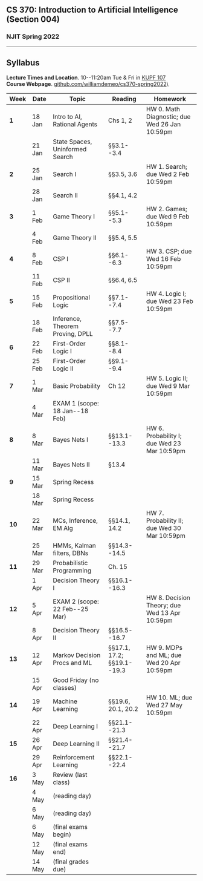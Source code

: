 ## CS 370: Introduction to Artificial Intelligence (Section 004)

### NJIT Spring 2022

---

## Syllabus

**Lecture Times and Location**. 10--11:20am Tue & Fri in [KUPF 107][]  
**Course Webpage**. [github.com/williamdemeo/cs370-spring2022](https://github.com/williamdemeo/cs370-spring2022)\


| **Week** | **Date** | **Topic**            | **Reading**     | **Homework**           |
|----------|----------|----------------------|-----------------|------------------------|
| **1**    | 18 Jan   | Intro to AI, Rational Agents       | Chs 1, 2        | HW 0. Math Diagnostic; due Wed 26 Jan 10:59pm |
|          | 21 Jan   | State Spaces, Uninformed Search    | §§3.1--3.4      |                        |
| **2**    | 25 Jan   | Search I  | §§3.5, 3.6      | HW 1. Search; due Wed 2 Feb 10:59pm  |
|          | 28 Jan   | Search II        | §§4.1, 4.2      |                        |
| **3**    | 1 Feb    | Game Theory I | §§5.1--5.3      | HW 2. Games; due Wed 9 Feb 10:59pm  |
|          | 4 Feb    | Game Theory II  | §§5.4, 5.5      |                        |
| **4**    | 8 Feb    | CSP I                | §§6.1--6.3      | HW 3. CSP; due Wed 16 Feb 10:59pm |
|          | 11 Feb   | CSP II               | §§6.4, 6.5      |                        |
| **5**    | 15 Feb   | Propositional Logic  | §§7.1--7.4      | HW 4. Logic I; due Wed 23 Feb 10:59pm |
|          | 18 Feb   | Inference, Theorem Proving, DPLL | §§7.5--7.7      |                        |
| **6**    | 22 Feb   | First-Order Logic I  | §§8.1--8.4      |                        |
|          | 25 Feb   | First-Order Logic II  | §§9.1--9.4      |                        |
| **7**    | 1 Mar    | Basic Probability    | Ch 12           | HW 5. Logic II; due Wed 9 Mar 10:59pm  |
|          | 4 Mar    | EXAM 1 (scope: 18 Jan--18 Feb)  |                 |                        |
| **8**    | 8 Mar    | Bayes Nets I         | §§13.1--13.3    | HW 6. Probability I; due Wed 23 Mar 10:59pm |
|          | 11 Mar   | Bayes Nets II        | §13.4           |                        |
| **9**    | 15 Mar   | Spring Recess        |                 |                        |
|          | 18 Mar   | Spring Recess        |                 |                        |
| **10**   | 22 Mar   | MCs, Inference, EM Alg | §§14.1, 14.2    | HW 7. Probability II; due Wed 30 Mar 10:59pm |
|          | 25 Mar   | HMMs, Kalman filters, DBNs | §§14.3--14.5    |                        |
| **11**   | 29 Mar   | Probabilistic Programming   | Ch. 15          |                        |
|          | 1 Apr    | Decision Theory I      | §§16.1--16.3    |                        |
| **12**   | 5 Apr    | EXAM 2 (scope: 22 Feb--25 Mar)  |                 | HW 8. Decision Theory; due Wed 13 Apr 10:59pm   |
|          | 8 Apr    | Decision Theory II     | §§16.5--16.7    |                        |
| **13**   | 12 Apr   | Markov Decision Procs and ML   | §§17.1, 17.2; §§19.1--19.3  | HW 9. MDPs and ML; due Wed 20 Apr 10:59pm   |
|          | 15 Apr   | Good Friday (no classes)      |                 |                        |
| **14**   | 19 Apr   | Machine Learning     | §§19.6, 20.1, 20.2  | HW 10. ML; due Wed 27 May 10:59pm |
|          | 22 Apr   | Deep Learning I      | §§21.1--21.3    |                        |
| **15**   | 26 Apr   | Deep Learning II     | §§21.4--21.7    |                        |
|          | 29 Apr   | Reinforcement Learning | §§22.1--22.4    |                        |
| **16**   | 3 May    | Review (last class)  |                 |                        |
|          | 4 May    | (reading day)        |                 |                        |
|          | 6 May    | (reading day)        |                 |                        |
|          | 6 May    | (final exams begin)  |                 |                        |
|          | 12 May   | (final exams end)    |                 |                        |
|          | 14 May   | (final grades due)   |                 |                        |




[KUPF 107]: https://goo.gl/maps/GjhP3cjrMAJSzVFt5
